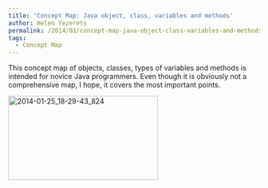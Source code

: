 ```yaml
---
title: 'Concept Map: Java object, class, variables and methods'
author: Helen Yezerets
permalink: /2014/01/concept-map-java-object-class-variables-and-methods/
tags:
  - Concept Map
---
```

This concept map of objects, classes, types of variables and methods is intended for novice Java programmers. Even though it is obviously not a comprehensive map, I hope, it covers the most important points.

[<img class="alignnone size-medium wp-image-5681" alt="2014-01-25_18-29-43_824" src="http://teaching.software-carpentry.org/wp-content/uploads/2014/01/2014-01-25_18-29-43_824-300x169.jpg" width="300" height="169" />][1]

&nbsp;

 [1]: http://teaching.software-carpentry.org/wp-content/uploads/2014/01/2014-01-25_18-29-43_824.jpg
